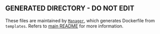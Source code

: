 <!-- P/S: even this file is autogenerated :happy: -->

## GENERATED DIRECTORY - DO NOT EDIT

These files are maintained by [`Manager`](../manager), which generates Dockerfile from `templates`.
Refers to [main README](../README.md) for more information.
